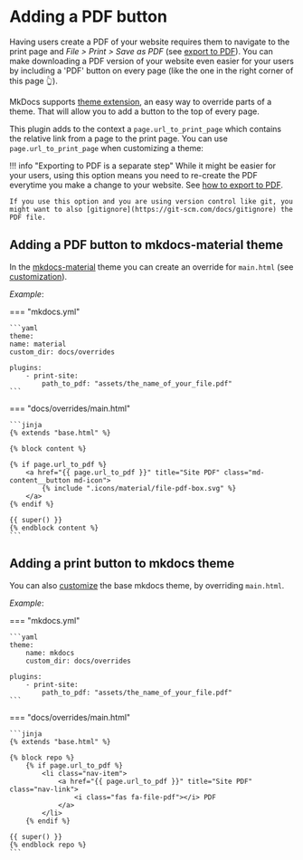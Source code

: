 # Adding a PDF button

Having users create a PDF of your website requires them to navigate to the print page and *File > Print > Save as PDF* (see [export to PDF](export-PDF.md)). You can make downloading a PDF version of your website even easier for your users by including a 'PDF' button on every page (like the one in the right corner of this page 👆).

MkDocs supports [theme extension](https://www.mkdocs.org/user-guide/styling-your-docs/#using-the-theme-custom_dir), an easy way to override parts of a theme. That will allow you to add a button to the top of every page.

This plugin adds to the context a `page.url_to_print_page` which contains the relative link from a page to the print page. You can use `page.url_to_print_page` when customizing a theme:

!!! info "Exporting to PDF is a separate step"
    While it might be easier for your users, using this option means you need to re-create the PDF everytime you make a change to your website. See [how to export to PDF](pdf_button.md).

    If you use this option and you are using version control like git, you might want to also [gitignore](https://git-scm.com/docs/gitignore) the PDF file.

## Adding a PDF button to mkdocs-material theme

In the [mkdocs-material](https://squidfunk.github.io/mkdocs-material) theme you can create an override for `main.html` (see [customization](https://squidfunk.github.io/mkdocs-material/customization/#overriding-template-blocks)).

_Example_:

=== "mkdocs.yml"

    ```yaml
    theme:
    name: material
    custom_dir: docs/overrides

    plugins:
        - print-site:
            path_to_pdf: "assets/the_name_of_your_file.pdf"
    ```

=== "docs/overrides/main.html"

    ```jinja
    {% extends "base.html" %}

    {% block content %}

    {% if page.url_to_pdf %}
        <a href="{{ page.url_to_pdf }}" title="Site PDF" class="md-content__button md-icon">
            {% include ".icons/material/file-pdf-box.svg" %}
        </a>
    {% endif %}

    {{ super() }}
    {% endblock content %}
    ```


## Adding a print button to mkdocs theme

You can also [customize](https://www.mkdocs.org/user-guide/custom-themes/#creating-a-custom-theme) the base mkdocs theme, by overriding `main.html`.

_Example_:

=== "mkdocs.yml"

    ```yaml
    theme:
        name: mkdocs
        custom_dir: docs/overrides

    plugins:
        - print-site:
            path_to_pdf: "assets/the_name_of_your_file.pdf"
    ```

=== "docs/overrides/main.html"

    ```jinja
    {% extends "base.html" %}

    {% block repo %}
        {% if page.url_to_pdf %}
            <li class="nav-item">
                <a href="{{ page.url_to_pdf }}" title="Site PDF" class="nav-link">
                    <i class="fas fa-file-pdf"></i> PDF
                </a>
            </li>
        {% endif %}

    {{ super() }}
    {% endblock repo %}
    ```
